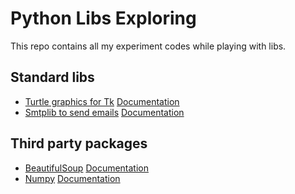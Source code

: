# Python Libs Exploring

This repo contains all my experiment codes while playing with libs.

## Standard libs

- [Turtle graphics for Tk](./draw_mystery/) [Documentation](https://docs.python.org/3.6/library/turtle.html)
- [Smtplib to send emails](./send_email)   [Documentation](https://docs.python.org/3/library/smtplib.html) 

## Third party packages

- [BeautifulSoup](./besoup/) [Documentation](https://www.crummy.com/software/BeautifulSoup/bs4/doc/)
- [Numpy](./Numpy) [Documentation](https://docs.scipy.org/doc/numpy-1.13.0/reference/index.html#reference)  
